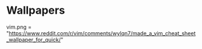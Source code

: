 # Wallpapers
vim.png = "https://www.reddit.com/r/vim/comments/wylqn7/made_a_vim_cheat_sheet_wallpaper_for_quick/"
